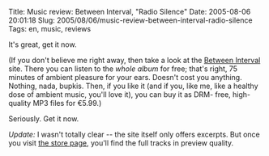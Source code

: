 Title: Music review: Between Interval, "Radio Silence"
Date: 2005-08-06 20:01:18
Slug: 2005/08/06/music-review-between-interval-radio-silence
Tags: en, music, reviews


It's great, get it now.

(If you don't believe me right away, then take a look at the [Between
Interval][1] site. There you can listen to the _whole album_ for free; that's
right, 75 minutes of ambient pleasure for your ears. Doesn't cost you
anything. Nothing, nada, bupkis. Then, if you like it (and if you, like me,
like a healthy dose of ambient music, you'll love it), you can buy it as DRM-
free, high-quality MP3 files for €5.99.)

Seriously. Get it now.

_Update:_ I wasn't totally clear -- the site itself only offers excerpts. But
once you visit [the store page][2], you'll find the full tracks in preview
quality.

   [1]: http://neuro.web.surftown.se/stefan/betweeninterval/radio_silence.php
   [2]: http://www.musicdock.net/shop/showRelease.do?shop=3493&id=3494
